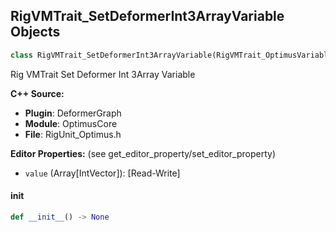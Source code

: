 ## RigVMTrait_SetDeformerInt3ArrayVariable Objects

```python
class RigVMTrait_SetDeformerInt3ArrayVariable(RigVMTrait_OptimusVariableBase)
```

Rig VMTrait Set Deformer Int 3Array Variable

**C++ Source:**

- **Plugin**: DeformerGraph
- **Module**: OptimusCore
- **File**: RigUnit_Optimus.h

**Editor Properties:** (see get_editor_property/set_editor_property)

- ``value`` (Array[IntVector]):  [Read-Write]

<a id="unreal.RigVMTrait_SetDeformerInt3ArrayVariable.__init__"></a>

#### __init__

```python
def __init__() -> None
```

<a id="unreal.RigVMTrait_SetDeformerInt4Variable"></a>